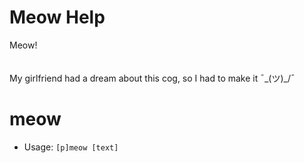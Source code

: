 # Meow Help

Meow!<br/><br/><br/>My girlfriend had a dream about this cog, so I had to make it ¯\_(ツ)_/¯

# meow
 - Usage: `[p]meow [text] `



